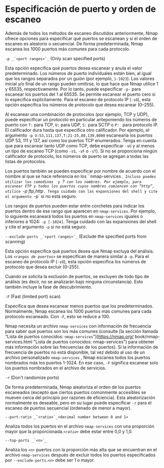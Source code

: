 # Especificación de puerto y orden de escaneo

Además de todos los métodos de escaneo discutidos anteriormente, Nmap ofrece opciones para especificar qué puertos se escanean y si el orden de escaneo es aleatorio o secuencial. De forma predeterminada, Nmap escanea los 1000 puertos más comunes para cada protocolo.

``-p _`<port ranges>`_`` (Only scan specified ports)

Esta opción especifica qué puertos desea escanear y anula el valor predeterminado. Los números de puerto individuales están bien, al igual que los rangos separados por un guión (por ejemplo, `1-1023`). Los valores inicial y/o final de un rango pueden omitirse, lo que hace que Nmap utilice 1 y 65535, respectivamente. Por lo tanto, puede especificar `-p-` para escanear los puertos del 1 al 65535. Se permite escanear el puerto cero si lo especifica explícitamente. Para el escaneo de protocolo IP (`-sO`), esta opción especifica los números de protocolo que desea escanear (0–255).

Al escanear una combinación de protocolos (por ejemplo, TCP y UDP), puede especificar un protocolo en particular anteponiendo los números de puerto con `T:` para TCP, `U:` para UDP, `S:` para SCTP o `P: ` para protocolo IP. El calificador dura hasta que especifica otro calificador. Por ejemplo, el argumento `-p U:53,111,137,T:21-25,80,139,8080` escanearía los puertos UDP 53, 111 y 137, así como los puertos TCP enumerados. Tenga en cuenta que para escanear tanto UDP como TCP, debe especificar `-sU` y al menos un tipo de escaneo TCP (como `-sS`, `-sF` o `-sT`). Si no se proporciona ningún calificador de protocolo, los números de puerto se agregan a todas las listas de protocolos.

Los puertos también se pueden especificar por nombre de acuerdo con el nombre al que se hace referencia en los ``nmap-services`. Incluso puedes utilizar los comodines `*` y `?` con los nombres. Por ejemplo, para escanear FTP y todos los puertos cuyos nombres comiencen con “http”, utilice `-p ftp,http*`. Tenga cuidado con las expansiones del shell y cite el argumento `-p` si no está seguro.

Los rangos de puertos pueden estar entre corchetes para indicar los puertos dentro de ese rango que aparecen en `nmap-services`. Por ejemplo, lo siguiente escaneará todos los puertos en `nmap-services` iguales o inferiores a 1024: `-p [-1024]`. Tenga cuidado con las expansiones del shell y cite el argumento `-p` si no está seguro.

``--exclude-ports _`<port ranges>`_`` (Exclude the specified ports from scanning)

Esta opción especifica qué puertos desea que Nmap excluya del análisis. Los _`<rangos de puertos>`_ se especifican de manera similar a `-p`. Para el escaneo de protocolo IP (`-sO`), esta opción especifica los números de protocolo que desea excluir (0–255).

Cuando se solicita la exclusión de puertos, se excluyen de todo tipo de análisis (es decir, no se analizarán bajo ninguna circunstancia). Esto también incluye la fase de descubrimiento.

`-F` (Fast (limited port) scan)

Especifica que desea escanear menos puertos que los predeterminados. Normalmente, Nmap escanea los 1000 puertos más comunes para cada protocolo escaneado. Con `-F`, esto se reduce a 100.

Nmap necesita un archivo `nmap-services` con información de frecuencia para saber qué puertos son los más comunes (consulte [la sección llamada “Lista de puertos conocidos: `nmap-services`”](https://nmap.org/ book/nmap-services.html "Lista de puertos conocidos: nmap-services") para obtener más información sobre las frecuencias de los puertos). Si la información de frecuencia de puertos no está disponible, tal vez debido al uso de un archivo personalizado `nmap-services` , Nmap escanea todos los puertos nombrados más los puertos 1-1024. En ese caso, `-F` significa escanear solo los puertos nombrados en el archivo de servicios.

`-r` (Don't randomize ports)

De forma predeterminada, Nmap aleatoriza el orden de los puertos escaneados (excepto que ciertos puertos comúnmente accesibles se mueven cerca del principio por razones de eficiencia). Esta aleatorización normalmente es deseable, pero en su lugar puede especificar `-r` para el escaneo de puertos secuencial (ordenado de menor a mayor).

``--port-ratio _`<ratio>`_<decimal number between 0 and 1>``

Analiza todos los puertos en el archivo `nmap-services` con una proporción mayor que la proporcionada._`<ratio>`_ debe estar entre 0,0 y 1,0.

``--top-ports _`<n>`_``

Analiza los _`<n>`_ puertos con la proporción más alta que se encuentran en el archivo `nmap-services` después de excluir todos los puertos especificados por `--exclude-ports`._`<n>`_ debe ser 1 o mayor.